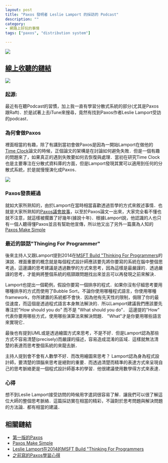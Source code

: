 ```yaml
---
layout: post
title: "Paxos 發明者 Leslie Lamport 的採訪的 Podcast"
description: ""
category: 
- 網路上好玩的事情
tags: ["paxos", "distribution system"]

---
```


[![](http://softwareengineeringdaily.com/wp-content/uploads/2015/08/sed_logo_updated.png)
](http://softwareengineeringdaily.com/2016/02/26/distributed-systems-with-leslie-lamport/)

## [線上收聽的鏈結](http://softwareengineeringdaily.com/2016/02/26/distributed-systems-with-leslie-lamport/)



![](https://upload.wikimedia.org/wikipedia/commons/thumb/5/50/Leslie_Lamport.jpg/220px-Leslie_Lamport.jpg)


### 起源:

最近有在聽Podcast的習慣，加上我一直有學習分散式系統的部分(尤其是Paxos跟Raft)．於是試著上去iTune來搜尋，竟然有找到Paxos作者Leslie Lamport受訪的podcast．


### 為何會做Paxos

裡面相當的有趣，除了有講到當初會做Paxos是因為一開始Lamport在做他的[Time Clock](http://research.microsoft.com/en-us/um/people/lamport/pubs/time-clocks.pdf)論文的時候，正個論文的架構是在討論如何避免失敗．但是一個有趣的問題來了，如果真正的遇到失敗要如何去恢復與處理．當初在研究Time Clock也是主要專注在分散式資料庫的方面，但是Lamport發現其實可以適用到任何的分散式系統，於是就慢慢演化成Paxos．

![](http://softwareengineeringdaily.com/wp-content/uploads/2016/02/main_paxos.jpg)

### Paxos發表經過
就如大家所熟知的，由於Lamport在當時相當喜歡透過哲學的方式來敘述事情．也就是大家所熟知的[Paxos議會故事](http://research.microsoft.com/users/lamport/pubs/lamport-paxos.pdf)，以至於Paxos論文一出來，大家完全看不懂也就不注意，就這樣被擱置了好幾年(據說十年)．根據Lamport說，他認識的人也只有一個人聽得懂Paxos並且有幫助他宣傳，所以他又出了另外一篇廣為人知的[Paxos Make Simple](http://research.microsoft.com/en-us/um/people/lamport/pubs/paxos-simple.pdf)

### 最近的談話"Thinging For Programmer"

後來主持人又跟Lamport提到2014在[MSFT Build "Thinking For Programmers](https://www.youtube.com/watch?v=4nhFqf_46ZQ)的演說．裡面重要的概念就是每個程式設計師應該要先將你要寫的系統在腦中整個思考過，這邊講的思考建議是透過數學的方式來思考，因為這樣是最嚴謹的．透過嚴謹的思考，才能夠將整個系統的瓶頸跟問題找出來並且可以再發現之前來解決．

Lamport也提出一個範例，假設你要寫一個排序的程式．如果你沒有仔細思考要用哪種排序的方式而使用了Bubble Sort，不論你使用哪種程式語言，你使用哪種framework，你所建置的系統都不會快．因為他有先天性的限制，侷限了你的最佳速度，而這個是透過程式語言本身無法解決的．所以Lamport建議我們應該要先專注於"How should you do" 而不是 "What should you do"． 這邊提的"How" 代表你要用哪些方式，使用哪些演算法來解決問題． "What"才是你要用哪些語言來實現它．

最後也有提到UML或是透過繪圖方式來思考，不是不好．但是Lamport認為那些方式不容易清楚(precisely)而嚴謹的描述，容易造成混淆的區域．這樣就無法清楚的表達而思考整個系統的來龍去脈．

主持人提到會不會有人數學不好．而改用繪圖來思考？ Lamport認為身為程式設計師，要清楚的頭腦來思考是絕對的重要．而透過清楚而精準的表達方式來呈現自己的思考脈絡更是一個程式設計師基本的學習．他很建議使用數學得方式來表達．

### 心得

想不到Leslie Lamport接受訪問的時候用字遣詞很容易了解．讓我們可以很了解這位大師的整個思考脈絡．這篇採訪實在相當的精彩，不論對於思考問題與解決問題的方法論．都有相當的建議．

## 相關鏈結
- [第一版的Paxos](http://research.microsoft.com/users/lamport/pubs/lamport-paxos.pdf)
- [Paxos Make Simple](http://research.microsoft.com/en-us/um/people/lamport/pubs/paxos-simple.pdf)
- [Leslie Lamport在2014的MSFT Build "Thinking For Programmers](https://www.youtube.com/watch?v=4nhFqf_46ZQ)
- [之前寫的Paxos學習心得](http://www.evanlin.com/mit6824-week3-paxos/)